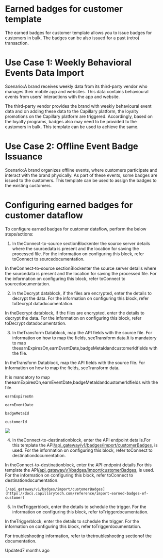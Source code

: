 # Earned badges for customer template

The earned badges for customer template allows you to issue badges for customers in bulk. The badges can be also issued for a past (retro) transaction.

# Use Case 1: Weekly Behavioral Events Data Import

Scenario:A brand receives weekly data from its third-party vendor who manages their mobile app and websites. This data contains behavioural events from users' interactions with the app and website.

The third-party vendor provides the brand with weekly behavioural event data and on adding these data to the Capillary platform, the loyalty promotions on the Capillary platform are triggered. Accordingly, based on the loyalty programs, badges also may need to be provided to the customers in bulk. This template can be used to achieve the same.

# Use Case 2: Offline Event Badge Issuance

Scenario:A brand organizes offline events, where customers participate and interact with the brand physically. As part of these events, some badges are issued to the customers. This template can be used to assign the badges to the existing customers.

# Configuring earned badges for customer dataflow

To configure earned badges for customer dataflow, perform the below steps/actions:

1. In theConnect-to-source sectionBlockenter the source server details where the sourcedata is present and the location for saving the processed file. For the information on configuring this block, refer toConnect to sourcedocumentation.

In theConnect-to-source sectionBlockenter the source server details where the sourcedata is present and the location for saving the processed file. For the information on configuring this block, refer toConnect to sourcedocumentation.

2. In theDecrypt datablock, if the files are encrypted, enter the details to decrypt the data. For the information on configuring this block, refer toDecrypt datadocumentation.

In theDecrypt datablock, if the files are encrypted, enter the details to decrypt the data. For the information on configuring this block, refer toDecrypt datadocumentation.

3. In theTransform Datablock, map the API fields with the source file. For information on how to map the fields, seeTransform data.It is mandatory to map theearnExpiresOn,earnEventDate,badgeMetaIdandcustomerIdfields with the file.

In theTransform Datablock, map the API fields with the source file. For information on how to map the fields, seeTransform data.

It is mandatory to map theearnExpiresOn,earnEventDate,badgeMetaIdandcustomerIdfields with the file.

`earnExpiresOn`

`earnEventDate`

`badgeMetaId`

`customerId`

![](https://files.readme.io/53547ef-image.png)

4. In theConnect-to-destinationblock, enter the API endpoint details.For this template the API[/api_gateway/v1/badges/import/customerBadges](https://docs.capillarytech.com/reference/import-earned-badges-of-customer), is used.  For the information on configuring this block, refer toConnect to destinationdocumentation.

In theConnect-to-destinationblock, enter the API endpoint details.For this template the API[/api_gateway/v1/badges/import/customerBadges](https://docs.capillarytech.com/reference/import-earned-badges-of-customer), is used.  For the information on configuring this block, refer toConnect to destinationdocumentation.

```
[/api_gateway/v1/badges/import/customerBadges](https://docs.capillarytech.com/reference/import-earned-badges-of-customer)
```

5. In theTriggerblock, enter the details to schedule the trigger. For the information on configuring this block, refer toTriggerdocumentation.

In theTriggerblock, enter the details to schedule the trigger. For the information on configuring this block, refer toTriggerdocumentation.

For troubleshooting information, refer to thetroubleshooting sectionof the documentation.

Updated7 months ago
